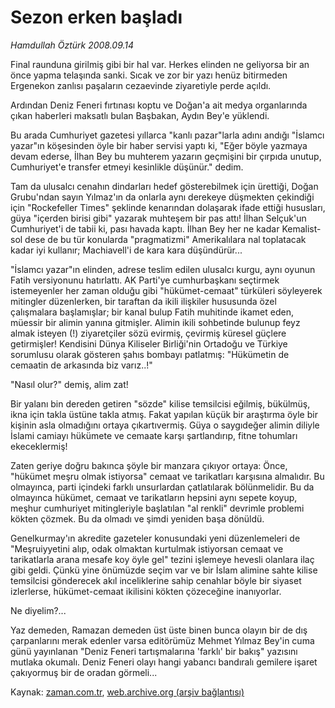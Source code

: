 # Sezon erken başladı

*Hamdullah Öztürk 2008.09.14*

<tr><td class="metin" colspan="2" style="padding-top: 20px; padding-left: 5px; padding-right: 10px;">Final raunduna girilmiş gibi bir hal var. Herkes elinden ne geliyorsa bir an önce yapma telaşında sanki. Sıcak ve zor bir yazı henüz bitirmeden Ergenekon zanlısı paşaların cezaevinde ziyaretiyle perde açıldı.</td></tr><tr><td class="metin" colspan="2" style="padding-top: 20px; padding-left: 5px; padding-right: 10px;"><p>Ardından Deniz Feneri fırtınası koptu ve Doğan'a ait medya organlarında çıkan haberleri maksatlı bulan Başbakan, Aydın Bey'e yüklendi.
<p>Bu arada Cumhuriyet gazetesi yıllarca "kanlı pazar"larla adını andığı "İslamcı yazar"ın köşesinden öyle bir haber servisi yaptı ki, "Eğer böyle yazmaya devam ederse, İlhan Bey bu muhterem yazarın geçmişini bir çırpıda unutup, Cumhuriyet'e transfer etmeyi kesinlikle düşünür." dedim. 
<p>Tam da ulusalcı cenahın dindarları hedef gösterebilmek için ürettiği, Doğan Grubu'ndan sayın Yılmaz'ın da onlarla aynı derekeye düşmekten çekindiği için "Rockefeller Times" şeklinde kenarından dolaşarak ifade ettiği hususları, güya "içerden birisi gibi" yazarak muhteşem bir pas attı! İlhan Selçuk'un Cumhuriyet'i de tabii ki, pası havada kaptı. İlhan Bey her ne kadar Kemalist-sol dese de bu tür konularda "pragmatizmi" Amerikalılara nal toplatacak kadar iyi kullanır; Machiavell'i de kara kara düşündürür... 
<p>"İslamcı yazar"ın elinden, adrese teslim edilen ulusalcı kurgu, aynı oyunun Fatih versiyonunu hatırlattı. AK Parti'ye cumhurbaşkanı seçtirmek istemeyenler her zaman olduğu gibi "hükümet-cemaat" türküleri söyleyerek mitingler düzenlerken, bir taraftan da ikili ilişkiler hususunda özel çalışmalara başlamışlar; bir kanal bulup Fatih muhitinde ikamet eden, müessir bir alimin yanına gitmişler. Alimin ikili sohbetinde bulunup feyz almak isteyen (!) ziyaretçiler sözü evirmiş, çevirmiş küresel güçlere getirmişler! Kendisini Dünya Kiliseler Birliği'nin Ortadoğu ve Türkiye sorumlusu olarak gösteren şahıs bombayı patlatmış: "Hükümetin de cemaatin de arkasında biz varız..!"
<p>"Nasıl olur?" demiş, alim zat!
<p>Bir yalanı bin dereden getiren "sözde" kilise temsilcisi eğilmiş, bükülmüş, ikna için takla üstüne takla atmış. Fakat yapılan küçük bir araştırma öyle bir kişinin asla olmadığını ortaya çıkartıvermiş. Güya o saygıdeğer alimin diliyle İslami camiayı hükümete ve cemaate karşı şartlandırıp, fitne tohumları ekeceklermiş!
<p>Zaten geriye doğru bakınca şöyle bir manzara çıkıyor ortaya: Önce, "hükümet meşru olmak istiyorsa" cemaat ve tarikatları karşısına almalıdır. Bu olmayınca, parti içindeki farklı unsurlardan çatlatılarak bölünmelidir. Bu da olmayınca hükümet, cemaat ve tarikatların hepsini aynı sepete koyup, meşhur cumhuriyet mitingleriyle başlatılan "al renkli" devrimle problemi kökten çözmek. Bu da olmadı ve şimdi yeniden başa dönüldü. 
<p>Genelkurmay'ın akredite gazeteler konusundaki yeni düzenlemeleri de "Meşruiyyetini alıp, odak olmaktan kurtulmak istiyorsan cemaat ve tarikatlarla arana mesafe koy öyle gel" tezini işlemeye hevesli olanlara ilaç gibi geldi. Çünkü yine önümüzde seçim var ve bir İslam alimine sahte kilise temsilcisi gönderecek akıl inceliklerine sahip cenahlar böyle bir siyaset izlerlerse, hükümet-cemaat ikilisini kökten çözeceğine inanıyorlar.
<p>Ne diyelim?...
<p>Yaz demeden, Ramazan demeden üst üste binen bunca olayın bir de dış çarpanlarını merak edenler varsa editörümüz Mehmet Yılmaz Bey'in cuma günü yayınlanan "Deniz Feneri tartışmalarına 'farklı' bir bakış" yazısını mutlaka okumalı. Deniz Feneri olayı hangi yabancı bandıralı gemilere işaret çakıyormuş bir de oradan görmeli...<br/></p></p></p></p></p></p></p></p></p></p></td></tr>

Kaynak: [zaman.com.tr](http://zaman.com.tr/yazar.do?yazino=738026), [web.archive.org (arşiv bağlantısı)](http://web.archive.org/web/20081001182118/http://www.zaman.com.tr:80/yazar.do?yazino=738026)
